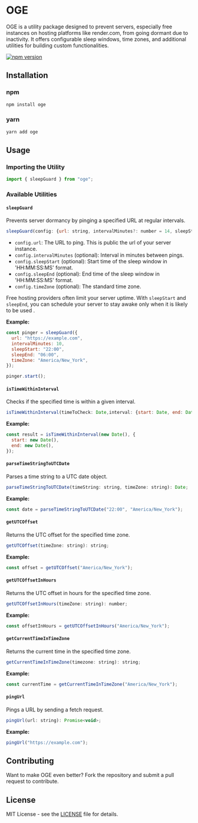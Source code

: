 # OGE

OGE is a utility package designed to prevent servers, especially free instances on hosting platforms like render.com, from going dormant due to inactivity. It offers configurable sleep windows, time zones, and additional utilities for building custom functionalities.

[![npm version](https://badge.fury.io/js/oge.svg)](https://badge.fury.io/js/oge)

## Installation

### npm

```bash
npm install oge
```

### yarn

```bash
yarn add oge
```

## Usage

### Importing the Utility

```javascript
import { sleepGuard } from "oge";
```

### Available Utilities

#### `sleepGuard`

Prevents server dormancy by pinging a specified URL at regular intervals.

```javascript
sleepGuard(config: {url: string, intervalMinutes?: number = 14, sleepStart?: string, sleepEnd?: string, timeZone?: string = 'UTC'}): { start: () => void, stop: () => void };
```

- `config.url`: The URL to ping. This is public the url of your server instance.
- `config.intervalMinutes` (optional): Interval in minutes between pings.
- `config.sleepStart` (optional): Start time of the sleep window in 'HH:MM:SS:MS' format.
- `config.sleepEnd` (optional): End time of the sleep window in 'HH:MM:SS:MS' format.
- `config.timeZone` (optional): The standard time zone.

Free hosting providers often limit your server uptime. With `sleepStart` and `sleepEnd`, you can schedule your server to stay awake only when it is likely to be used .

**Example:**

```javascript
const pinger = sleepGuard({
  url: "https://example.com",
  intervalMinutes: 10,
  sleepStart: "22:00",
  sleepEnd: "06:00",
  timeZone: "America/New_York",
});

pinger.start();
```

#### `isTimeWithinInterval`

Checks if the specified time is within a given interval.

```javascript
isTimeWithinInterval(timeToCheck: Date,interval: {start: Date, end: Date}): boolean;
```

**Example:**

```javascript
const result = isTimeWithinInterval(new Date(), {
  start: new Date(),
  end: new Date(),
});
```

#### `parseTimeStringToUTCDate`

Parses a time string to a UTC date object.

```javascript
parseTimeStringToUTCDate(timeString: string, timeZone: string): Date;
```

**Example:**

```javascript
const date = parseTimeStringToUTCDate("22:00", "America/New_York");
```

#### `getUTCOffset`

Returns the UTC offset for the specified time zone.

```javascript
getUTCOffset(timeZone: string): string;
```

**Example:**

```javascript
const offset = getUTCOffset("America/New_York");
```

#### `getUTCOffsetInHours`

Returns the UTC offset in hours for the specified time zone.

```javascript
getUTCOffsetInHours(timeZone: string): number;
```

**Example:**

```javascript
const offsetInHours = getUTCOffsetInHours("America/New_York");
```

#### `getCurrentTimeInTimeZone`

Returns the current time in the specified time zone.

```javascript
getCurrentTimeInTimeZone(timezone: string): string;
```

**Example:**

```javascript
const currentTime = getCurrentTimeInTimeZone("America/New_York");
```

#### `pingUrl`

Pings a URL by sending a fetch request.

```javascript
pingUrl(url: string): Promise<void>;
```

**Example:**

```javascript
pingUrl("https://example.com");
```

## Contributing

Want to make OGE even better? Fork the repository and submit a pull request to contribute.

## License

MIT License - see the [LICENSE](LICENSE) file for details.
